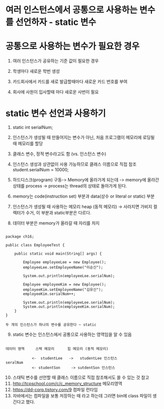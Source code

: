 # 여러 인스턴스에서 공통으로 사용하는 변수를 선언하자 - static 변수

# 공통으로 사용하는 변수가 필요한 경우

1. 여러 인스턴스가 공유하는 기준 값이 필요한 경우

2. 학생마다 새로운 학번 생성

3. 카드회사에서 카드를 새로 발급할때마다 새로운 카드 번호를 부여

4. 회사에 사원이 입사할때 마다 새로운 사번이 필요

# static 변수 선언과 사용하기

1. static int serialNum;

2. 인스턴스가 생성될 때 만들어지는 변수가 아닌, 처음 프로그램이 메모리에 로딩될 때 메모리를 할당

3. 클래스 변수, 정적 변수라고도 함 (vs. 인스턴스 변수)

4. 인스턴스 생성과 상관없이 사용 가능하므로 클래스 이름으로 직접 참조 student.serialNum = 10000;

5. 하드디스크(program) 구동-> Memory에 올라가게 되는데 -> memory에 올라간 상태를 process -> process는 thread의 상태로 돌아가게 된다.

6. memory는 code(instruction set) 부분과 data(상수 or literal or static) 부분

7. 인스턴스가 생성될 때 사용하는 메모리 heap (동적 메모리) -> 사라지면 가비지 컬렉터가 수거, 이 부분과 static부분은 다르다.

8. 데이터 부분은 memory가 올라갈 때 자리를 차지

```

package ch16;

public class EmployeeTest {
	
	public static void main(String[] args) {
		
		Employee employeeLee = new Employee();
		employeeLee.setEmployeeName("이순신");
		
		System.out.println(employeeLee.serialNum);
		
		Employee employeeKim = new Employee();
		employeeKim.setEmployeeName("김유신");
		employeeKim.serialNum++;
		
		System.out.println(employeeLee.serialNum);
		System.out.println(employeeKim.serialNum);
	}
}

두 개의 인스턴스가 하나의 변수를 공유한다 ~ static

```

9. static 변수는 인스턴스에서 공통으로 사용하는 영역임을 알 수 있음

```

데이터 영역     스택 메모리      힙 메모리 (동적 메모리)

            <-  studentLee   ->   studentLee 인스턴스
seralNum
            <- studentSon     -> sutdentSon 인스턴스 

```

10. 스태틱 변수를 선언할 때 클래스 이름으로 직접 참조해서도 쓸 수 있는 것 참고 
11. http://tcpschool.com/c/c_memory_structure 메모리영역
12. https://dd-corp.tistory.com/9 컴파일 런타임
13. 자바에서는 컴파일을 보통 저장하는 때 라고 하는데 그러면 bin에 class 파일이 생긴다고 했다.

